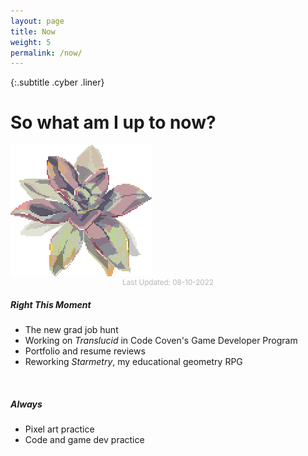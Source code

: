 ```yaml
---
layout: page
title: Now
weight: 5
permalink: /now/
---
```


{:.subtitle .cyber .liner}
# So what am I up to now?

<div class="pixel-div quick-info-grid" id="now-box">
    <!-- Right Now -->
    <div class="grid-item">
        <img class="vertical-center" src="../assets/img/common/succulent.png">
        <p style="text-align:center;color:#746e6e;opacity:0.5;font-size:smaller;margin:0;">Last Updated: 08-10-2022</p>
    </div>
    <div class="grid-item spacer"></div>
    <div class="grid-item">
        <h5 class="cyber info-subtitle">Right This Moment</h5>
        <ul id="now-list">
            <li>The new grad job hunt</li>
            <li>Working on <em>Translucid</em> in Code Coven's Game Developer Program</li>
            <li>Portfolio and resume reviews</li>
            <li>Reworking <em>Starmetry</em>, my educational geometry RPG</li>
        </ul>
        <br>
        <!-- Forever -->
        <h5 class="cyber info-subtitle">Always</h5>
        <ul id="forever-list">
            <li>Pixel art practice</li>
            <li>Code and game dev practice</li>
        </ul>
    </div>
</div>